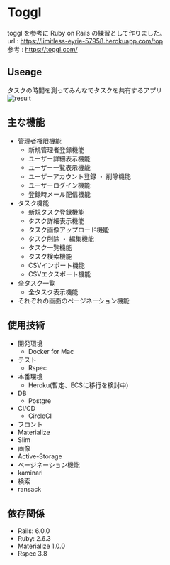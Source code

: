 # Toggl

toggl を参考に Ruby on Rails の練習として作りました。  
url : https://limitless-eyrie-57958.herokuapp.com/top  
参考 : https://toggl.com/  

## Useage

タスクの時間を測ってみんなでタスクを共有するアプリ  
![result](https://user-images.githubusercontent.com/45336815/64489098-128c1180-d28a-11e9-895e-c9689bc4e18a.gif)

## 主な機能

- 管理者権限機能  
  - 新規管理者登録機能    
  - ユーザー詳細表示機能　
  - ユーザー一覧表示機能  
  - ユーザーアカウント登録 ・ 削除機能  
  - ユーザーログイン機能  
  - 登録時メール配信機能  
- タスク機能  
  - 新規タスク登録機能  
  - タスク詳細表示機能  
  - タスク画像アップロード機能  
  - タスク削除 ・ 編集機能  
  - タスク一覧機能  
  - タスク検索機能
  - CSVインポート機能
  - CSVエクスポート機能
- 全タスク一覧  
  - 全タスク表示機能
- それぞれの画面のページネーション機能

## 使用技術
- 開発環境
  - Docker for Mac
- テスト
  - Rspec
- 本番環境
  - Heroku(暫定、ECSに移行を検討中)
- DB
  - Postgre
- CI/CD
  - CircleCI
- フロント
 - Materialize
 - Slim
- 画像
 - Active-Storage
- ページネーション機能
 - kaminari
- 検索
 - ransack
 
## 依存関係
- Rails: 6.0.0
- Ruby: 2.6.3
- Materialize 1.0.0
- Rspec 3.8
